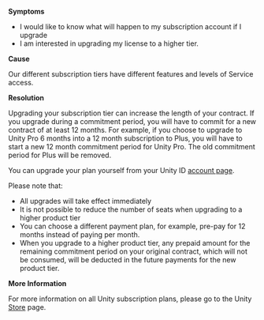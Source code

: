 

**Symptoms**


- I would like to know what will happen to my subscription account if I upgrade
- I am interested in upgrading my license to a higher tier.



**Cause**



Our different subscription tiers have different features and levels of Service access.



**Resolution**



Upgrading your subscription tier can increase the length of your contract. If you upgrade during a commitment period, you will have to commit for a new contract of at least 12 months. For example, if you choose to upgrade to Unity Pro 6 months into a 12 month subscription to Plus, you will have to start a new 12 month commitment period for Unity Pro. The old commitment period for Plus will be removed.



You can upgrade your plan yourself from your Unity ID [account page](https://id.unity.com/subscriptions).



Please note that:


- All upgrades will take effect immediately
- It is not possible to reduce the number of seats when upgrading to a higher product tier
- You can choose a different payment plan, for example, pre-pay for 12 months instead of paying per month.
- When you upgrade to a higher product tier, any prepaid amount for the remaining commitment period on your original contract, which will not be consumed, will be deducted in the future payments for the new product tier.



**More Information**



For more information on all Unity subscription plans, please go to the Unity [Store](https://store.unity.com/) page.





